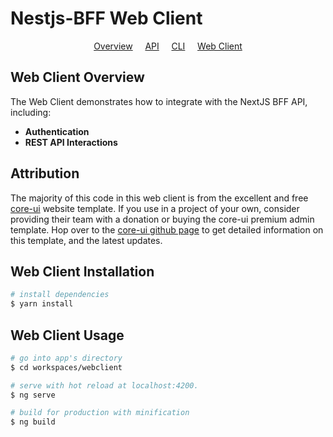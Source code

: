 # Nestjs-BFF Web Client

<p align="center">
  <a href="../README.md">Overview</a>
  &nbsp;&nbsp;&nbsp;
	<a href="../api/README.md">API</a>
  &nbsp;&nbsp;&nbsp;
	<a href="../cli/README.md">CLI</a>
  &nbsp;&nbsp;&nbsp;
	<a href="README.md">Web Client</a>
</p>

## Web Client Overview

The Web Client demonstrates how to integrate with the NextJS BFF API, including:

- **Authentication**
- **REST API Interactions**

## Attribution

The majority of this code in this web client is from the excellent and free [core-ui](https://coreui.io/) website template. If you use in a project of your own, consider providing their team with a donation or buying the core-ui premium admin template. Hop over to the [core-ui github page](https://github.com/coreui/coreui-free-angular-admin-template) to get detailed information on this template, and the latest updates.

## Web Client Installation

```bash
# install dependencies
$ yarn install
```

## Web Client Usage

```bash
# go into app's directory
$ cd workspaces/webclient

# serve with hot reload at localhost:4200.
$ ng serve

# build for production with minification
$ ng build
```
